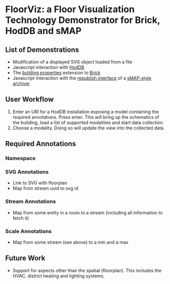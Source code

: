 # FloorViz: a Floor Visualization Technology Demonstrator for Brick, HodDB and sMAP

## List of Demonstrations

- Modification of a displayed SVG object loaded from a file
- Javascript interaction with [HodDB](https://hoddb.org)
- The [building properties](https://github.com/aslakjohansen/brick-data) extension to [Brick](http://brickschema.org)
- Javascript interaction with the [republish interface](https://people.eecs.berkeley.edu/~stevedh/smap2/archiver.html#real-time-data-access) of a [sMAP-style archiver](https://github.com/SoftwareDefinedBuildings/smap/tree/unitoftime)

## User Workflow

1. Enter an URI for a HodDB installation exposing a model containing the required annotations. Press enter. This will bring up the schematics of the building, load a list of supported modalities and start data collection.
2. Choose a modality. Doing so will update the view into the collected data.

## Required Annotations

### Namespace

### SVG Annotations

- Link to SVG with floorplan
- Map from stream uuid to svg id

### Stream Annotations

- Map from some entity in a room to a stream (including all information to fetch it)

### Scale Annotations

- Map from some stream (see above) to a min and a max

## Future Work

- Support for aspects other than the spatial (floorplan). This includes the HVAC, district heating and lighting systems.

